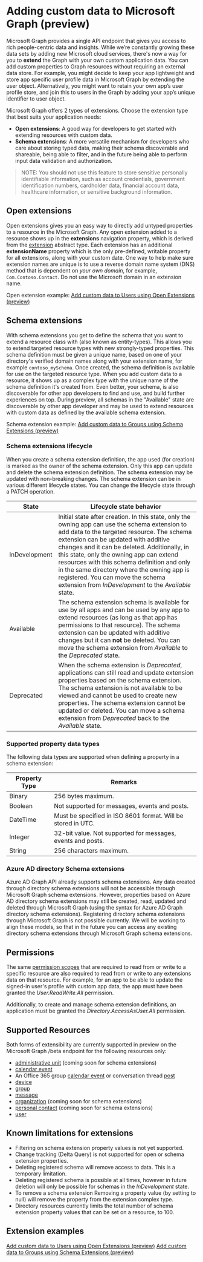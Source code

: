 # Adding custom data to Microsoft Graph (preview)

Microsoft Graph provides a single API endpoint that gives you access to rich people-centric data and insights. While we’re constantly growing these data sets by adding new Microsoft cloud services, there's now a way for you to **extend** the Graph with your own custom application data. You can add custom properties to Graph resources without requiring an external data store. For example, you might decide to keep your app lightweight and store app specific user profile data in Microsoft Graph by extending the user object. Alternatively, you might want to retain your own app’s user profile store, and join this to users in the Graph by adding your app’s unique identifier to user object.  

Microsoft Graph offers 2 types of extensions. Choose the extension type that best suits your application needs:

*  **Open extensions**: A good way for developers to get started with extending resources with custom data.
*  **Schema extensions**: A more versatile mechanism for developers who care about storing typed data, making their schema discoverable and shareable, being able to filter, and in the future being able to perform input data validation and authorization.

> NOTE: You should not use this feature to store sensitive personally identifiable information, such as account credentials, government identification numbers, cardholder data, financial account data, healthcare information, or sensitive background information.

## Open extensions
Open extensions gives you an easy way to directly add untyped properties to a resource in the Microsoft Graph. Any open extension added to a resource shows up in the **extensions** navigation property, which is derived from the [extension](extension.md) abstract type.  Each extension has an additional **extensionName** property which is the only pre-defined, writable property for all extensions, along with your custom date. One way to help make sure extension names are unique is to use a reverse domain name system (DNS) method that is dependent on _your own domain_, for example, `Com.Contoso.Contact`. Do not use the Microsoft domain in an extension name.

Open extension example: [Add custom data to Users using Open Extensions (preview)](extensibility_open_users.md)

## Schema extensions
With schema extensions you get to define the schema that you want to extend a resource class with (also known as entity-types). This allows you to extend targeted resource types with new strongly-typed properties. This schema definition must be given a unique name, based on one of your directory's verified domain names along with your extension name, for example `contoso_mySchema`.  Once created, the schema definition is available for use on the targeted resource type.  When you add custom data to a resource, it shows up as a complex type with the unique name of the schema definition it's created from. Even better, your schema, is also discoverable for other app developers to find and use, and build further experiences on top. During preview, all schemas in the "Available" state are discoverable by other app developer and may be used to extend resources with custom data as defined by the available schema extension.

Schema extension example: [Add custom data to Groups using Schema Extensions (preview)](extensibility_schema_groups.md)

### Schema extensions lifecycle
When you create a schema extension definition, the app used (for creation) is marked as the owner of the schema extension. Only this app can update and delete the schema extension definition. The schema extension may be updated with non-breaking changes. The schema extension can be in various different lifecycle states. You can change the lifecycle state through a PATCH operation.

| State | Lifecycle state behavior |
|-------------|------------|
| InDevelopment | Initial state after creation.  In this state, only the owning app can use the schema extension to add data to the targeted resource. The schema extension can be updated with additive changes and it can be deleted. Additionally, in this state, only the owning app can extend resources with this schema definition and only in the same directory where the owning app is registered. You can move the schema extension from *InDevelopment* to the *Available* state. |
| Available |  The schema extension schema is available for use by all apps and can be used by any app to extend resources (as long as that app has permissions to that resource). The schema extension can be updated with additive changes but it can **not** be deleted. You can move the schema extension from *Available* to the *Deprecated* state. | 
| Deprecated |  When the schema extension is *Deprecated*, applications can still read and update extension properties based on the schema extension. The schema extension is not available to be viewed and cannot be used to create new properties. The schema extension cannot be updated or deleted. You can move a schema extension from *Deprecated* back to the *Available* state. |

### Supported property data types 
The following data types are supported when defining a property in a schema extension:

| Property Type | Remarks |
|-------------|------------|
| Binary | 256 bytes maximum. |
| Boolean | Not supported for messages, events and posts. |
| DateTime | Must be specified in ISO 8601 format. Will be stored in UTC. |
| Integer | 32-bit value. Not supported for messages, events and posts. |
| String | 256 characters maximum. |

### Azure AD directory Schema extensions
Azure AD Graph API already supports schema extensions. Any data created through directory schema extensions will not be accessible through Microsoft Graph schema extensions. However, properties based on Azure AD directory schema extensions may still be created, read, updated and deleted through Microsoft Graph (using the syntax for Azure AD Graph directory schema extensions).  Registering directory schema extensions through Microsoft Graph is not possible currently.  We will be working to align these models, so that in the future you can access any existing directory schema extensions through Microsoft Graph schema extensions. 

## Permissions
The same [permission scopes](../authorization/permission_scopes.md) that are required to read from or write to a specific resource are also required to read from or write to any extensions data on that resource.  For example, for an app to be able to update the signed-in user's profile with custom app data, the app must have been granted the *User.ReadWrite.All* permission.

Additionally, to create and manage schema extension definitions, an application must be granted the *Directory.AccessAsUser.All* permission.

## Supported Resources

Both forms of extensibility are currently supported in preview on the Microsoft Graph /beta endpoint for the following resources only:

 - [administrative unit](../api-reference/beta/resources/admistrativeunit.md) (coming soon  for schema extensions)
 - [calendar event](../api-reference/beta/resources/event.md)
 - An Office 365 group [calendar event](../api-reference/beta/resources/event.md) or conversation thread [post](../api-reference/beta/resources/post.md)
 - [device](../api-reference/beta/resources/device.md)
 - [group](../api-reference/beta/resources/group.md)
 - [message](../api-reference/beta/resources/message.md)
 - [organization](../api-reference/beta/resources/organization.md) (coming soon  for schema extensions)
 - [personal contact](../api-reference/beta/resources/contact.md) (coming soon  for schema extensions)
 - [user](../api-reference/beta/resources/user.md) 
 
## Known limitations for extensions
-   Filtering on schema extension property values is not yet supported.
-   Change tracking (Delta Query) is not supported for open or schema extension properties.
-   Deleting registered schema will remove access to data. This is a temporary limitation.
-   Deleting registered schema is possible at all times, however in future deletion will only be possible for schemas in the *InDevelopment* state.
-   To remove a schema extension Removing a property value (by setting to null) will remove the property from the extension complex type.
-   Directory resources currently limits the total number of schema extension property values that can be set on a resource, to 100.

## Extension examples
[Add custom data to Users using Open Extensions (preview)](extensibility_open_users.md)
[Add custom data to Groups using Schema Extensions (preview)](extensibility_schema_groups.md)
